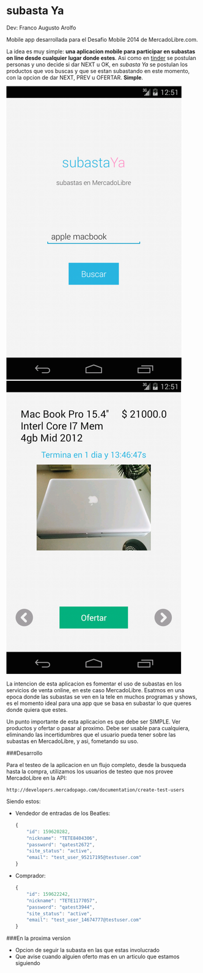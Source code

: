 subasta Ya
==========

Dev: Franco Augusto Arolfo

Mobile app desarrollada para el Desafio Mobile 2014 de MercadoLibre.com.

La idea es muy simple: **una aplicacion mobile para participar en subastas on line desde cualquier lugar donde estes**. Asi como en [tinder](http://www.gotinder.com/) se postulan personas y uno decide si dar NEXT u OK, en _subasta Ya_ se postulan los productos que vos buscas y que se estan subastando en este momento, con la opcion de dar NEXT, PREV u OFERTAR. **Simple**.

![home view image](/screenshots/home_view.png "Vista de home")
![product view image](/screenshots/product_view.png "Vista de un producto")

La intencion de esta aplicacion es fomentar el uso de subastas en los servicios de venta online, en este caso MercadoLibre. Esatmos en una epoca donde las subastas se ven en la tele en muchos programas y shows, es el momento ideal para una app que se basa en subastar lo que queres donde quiera que estes.

Un punto importante de esta aplicacion es que debe ser SIMPLE. Ver productos y ofertar o pasar al proximo. Debe ser usable para cualquiera, eliminando las incertidumbres que el usuario pueda tener sobre las subastas en MercadoLibre, y asi, fometando su uso.

###Desarrollo

Para el testeo de la aplicacion en un flujo completo, desde la busqueda hasta la compra,
utilizamos los usuarios de testeo que nos provee MercadoLibre en la API:

    http://developers.mercadopago.com/documentation/create-test-users

Siendo estos:

* Vendedor de entradas de los Beatles:

    ```javascript
    {
        "id": 159620282,
        "nickname": "TETE8404306",
        "password": "qatest2672",
        "site_status": "active",
        "email": "test_user_95217195@testuser.com"
    }
    ```

* Comprador:

    ```javascript
    {
        "id": 159622242,
        "nickname": "TETE1177057",
        "password": "qatest3944",
        "site_status": "active",
        "email": "test_user_14674777@testuser.com"
    }
    ```

###En la proxima version

* Opcion de seguir la subasta en las que estas involucrado
* Que avise cuando alguien oferto mas en un articulo que estamos siguiendo
